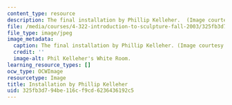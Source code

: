 ```yaml
---
content_type: resource
description: The final installation by Phillip Kelleher.  (Image courtesy of MIT OCW.)
file: /media/courses/4-322-introduction-to-sculpture-fall-2003/325fb3d794be116cf9cd6236436192c5_4-322f03.jpg
file_type: image/jpeg
image_metadata:
  caption: The final installation by Phillip Kelleher. (Image courtesy of MIT OpenCourseWare.)
  credit: ''
  image-alt: Phil Kelleher's White Room.
learning_resource_types: []
ocw_type: OCWImage
resourcetype: Image
title: Installation by Phillip Kelleher
uid: 325fb3d7-94be-116c-f9cd-6236436192c5
---
```

